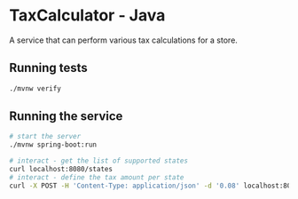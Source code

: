 # TaxCalculator - Java

A service that can perform various tax calculations for a store.

## Running tests

```bash
./mvnw verify
```

## Running the service

```bash
# start the server
./mvnw spring-boot:run

# interact - get the list of supported states
curl localhost:8080/states
# interact - define the tax amount per state
curl -X POST -H 'Content-Type: application/json' -d '0.08' localhost:8080/states/UT/tax
```

